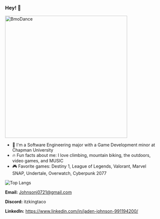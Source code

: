 ### Hey! 👋

<img src="https://github.com/ATacoDev/ATacoDev/assets/146070033/ca5a3491-5113-4a80-8c4d-fa8e62762f4f" alt="BmoDance" width= "400"/>

- 🏫 I'm a Software Engineering major with a Game Development minor at Chapman University
- 🔥 Fun facts about me: I love climbing, mountain biking, the outdoors, video games, and MUSIC
- 🎮 Favorite games: Destiny 1, League of Legends, Valorant, Marvel SNAP, Undertale, Overwatch, Cyberpunk 2077

![Top Langs](https://github-readme-stats.vercel.app/api/top-langs/?username=anuraghazra&layout=compact)

**Email:** Johnsonj0721@gmail.com

**Discord:** itzkingtaco

**LinkedIn:** https://www.linkedin.com/in/jaden-johnson-991194200/


